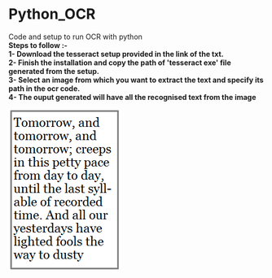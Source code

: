 # Python_OCR
Code and setup to run OCR with python <br />
<b>Steps to follow<b> :- <br />
1- Download the tesseract setup provided in the link of the txt. <br />
2- Finish the installation and copy the path of 'tesseract exe' file generated from the setup.  <br />
3- Select an image from which you want to extract the text and specify its path in the ocr code.  <br />
4- The ouput generated will have all the recognised text from the image </b> <br/>

</p>
  <img align="left" alt="OCR-image" src="https://github.com/Pmair20/Python_OCR/blob/main/OCR_image.png" />
</p>
